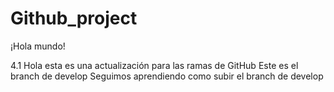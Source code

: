 # Github_project
¡Hola mundo!

4.1 Hola esta es una actualización para las ramas de GitHub Este es el branch de develop
Seguimos aprendiendo como subir el branch de develop
